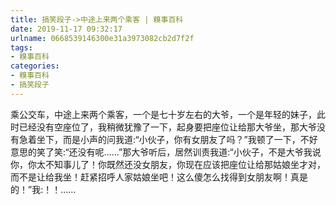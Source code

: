 ```yaml
---
title: 搞笑段子->中途上来两个乘客 | 糗事百科
date: 2019-11-17 09:32:17
urlname: 0668539146300e31a3973082cb2d7f2f
tags: 
- 糗事百科
categories:
- 糗事百科
- 搞笑段子
---
```

乘公交车，中途上来两个乘客，一个是七十岁左右的大爷，一个是年轻的妹子，此时已经没有空座位了，我稍微犹豫了一下，起身要把座位让给那大爷坐，那大爷没有急着坐下，而是小声的问我道:“小伙子，你有女朋友了吗？”我顿了一下，不好意思的笑了笑:“还没有呢……”那大爷听后，居然训责我道:“小伙子，不是大爷我说你，你太不知事儿了！你既然还没女朋友，你现在应该把座位让给那姑娘坐才对，而不是让给我坐！赶紧招呼人家姑娘坐吧！这么傻怎么找得到女朋友啊！真是的！”我:！！……


